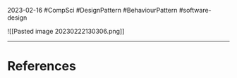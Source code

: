 2023-02-16
#CompSci #DesignPattern #BehaviourPattern #software-design 




![[Pasted image 20230222130306.png]]

---
# References
